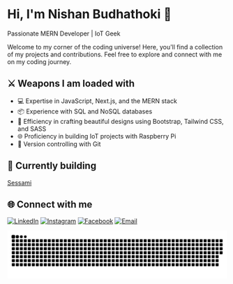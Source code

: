 # Hi, I'm Nishan Budhathoki 👋

Passionate MERN Developer | IoT Geek

Welcome to my corner of the coding universe! Here, you'll find a collection of my projects and contributions. Feel free to explore and connect with me on my coding journey.

## ⚔ Weapons I am loaded with

- 💻 Expertise in JavaScript, Next.js, and the MERN stack
- 📦 Experience with SQL and NoSQL databases
- 🎨 Efficiency in crafting beautiful designs using Bootstrap, Tailwind CSS, and SASS
- 🌐 Proficiency in building IoT projects with Raspberry Pi
- 🤖 Version controlling with Git

## 🚀 Currently building

[Sessami](https://sessami.co)

## 🌐 Connect with me

[![LinkedIn](https://img.shields.io/badge/LinkedIn-0077B5?logo=linkedin&logoColor=white)](https://www.linkedin.com/in/nishan-budhathoki-58a092287/)
[![Instagram](https://img.shields.io/badge/Instagram-E4405F?logo=instagram&logoColor=white)](https://www.instagram.com/nishan__budhathoki/)
[![Facebook](https://img.shields.io/badge/Facebook-1877F2?logo=facebook&logoColor=white)](https://www.facebook.com/nissan.xetrii/)
[![Email](https://img.shields.io/badge/Email-D14836?logo=gmail&logoColor=white)](mailto:nishanbudhathoki2266@gmail.com)

![github contribution grid snake animation](https://raw.githubusercontent.com/blackkspydo/blackkspydo/output/github-contribution-grid-snake-dark.svg#gh-dark-mode-only)
